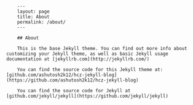 		---
		layout: page
		title: About
		permalink: /about/
		---

		## About

		This is the base Jekyll theme. You can find out more info about customizing your Jekyll theme, as well as basic Jekyll usage documentation at [jekyllrb.com](http://jekyllrb.com/)

		You can find the source code for this Jekyll theme at: [github.com/ashutosh2k12/hcz-jekyll-blog](https://github.com/ashutosh2k12/hcz-jekyll-blog)

		You can find the source code for Jekyll at [github.com/jekyll/jekyll](https://github.com/jekyll/jekyll)